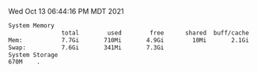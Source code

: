 Wed Oct 13 06:44:16 PM MDT 2021
```bash
System Memory
               total        used        free      shared  buff/cache   available
Mem:           7.7Gi       710Mi       4.9Gi        10Mi       2.1Gi       6.7Gi
Swap:          7.6Gi       341Mi       7.3Gi
System Storage
670M	.
```
